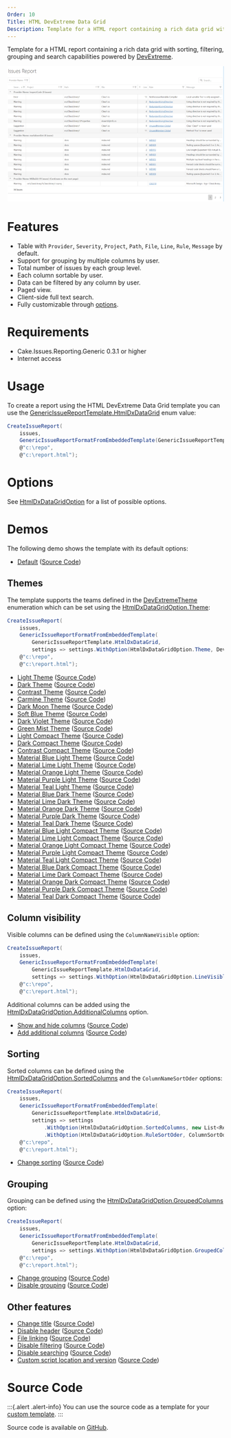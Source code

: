 ```yaml
---
Order: 10
Title: HTML DevExtreme Data Grid
Description: Template for a HTML report containing a rich data grid with sorting, filtering, grouping and search capabilities.
---
```

Template for a HTML report containing a rich data grid with sorting, filtering, grouping and search capabilities powered by [DevExtreme].

![HTML DevExtreme Data Grid](htmldxdatagrid01.png "HTML DevExtreme Data Grid")

# Features

* Table with `Provider`, `Severity`, `Project`, `Path`, `File`, `Line`, `Rule`, `Message` by default.
* Support for grouping by multiple columns by user.
* Total number of issues by each group level.
* Each column sortable by user.
* Data can be filtered by any column by user.
* Paged view.
* Client-side full text search.
* Fully customizable through [options](#options).

# Requirements

* Cake.Issues.Reporting.Generic 0.3.1 or higher
* Internet access

# Usage

To create a report using the HTML DevExtreme Data Grid template you can use the [GenericIssueReportTemplate.HtmlDxDataGrid] enum value:

```csharp
CreateIssueReport(
    issues,
    GenericIssueReportFormatFromEmbeddedTemplate(GenericIssueReportTemplate.HtmlDxDataGrid),
    @"c:\repo",
    @"c:\report.html");
```

# Options

See [HtmlDxDataGridOption] for a list of possible options.

# Demos

The following demo shows the template with its default options:

* <a href="htmldxdatagrid-demo-default.html" target="_blank">Default</a>
  (<a href="https://github.com/cake-contrib/Cake.Issues.Reporting.Generic/blob/develop/demos/build/create-reports/create-reports-htmldxdatagrid-default.cake" target="_blank">Source Code</a>)

## Themes

The template supports the teams defined in the [DevExtremeTheme] enumeration which can be set using the [HtmlDxDataGridOption.Theme]:

```csharp
CreateIssueReport(
    issues,
    GenericIssueReportFormatFromEmbeddedTemplate(
        GenericIssueReportTemplate.HtmlDxDataGrid,
        settings => settings.WithOption(HtmlDxDataGridOption.Theme, DevExtremeTheme.MaterialBlueLight)),
    @"c:\repo",
    @"c:\report.html");
```

* <a href="htmldxdatagrid-demo-theme-light.html" target="_blank">Light Theme</a>
  (<a href="https://github.com/cake-contrib/Cake.Issues.Reporting.Generic/blob/develop/demos/build/create-reports/create-reports-htmldxdatagrid-theme-light.cake" target="_blank">Source Code</a>)
* <a href="htmldxdatagrid-demo-theme-dark.html" target="_blank">Dark Theme</a>
  (<a href="https://github.com/cake-contrib/Cake.Issues.Reporting.Generic/blob/develop/demos/build/create-reports/create-reports-htmldxdatagrid-theme-dark.cake" target="_blank">Source Code</a>)
* <a href="htmldxdatagrid-demo-theme-contrast.html" target="_blank">Contrast Theme</a>
  (<a href="https://github.com/cake-contrib/Cake.Issues.Reporting.Generic/blob/develop/demos/build/create-reports/create-reports-htmldxdatagrid-theme-contrast.cake" target="_blank">Source Code</a>)
* <a href="htmldxdatagrid-demo-theme-carmine.html" target="_blank">Carmine Theme</a>
  (<a href="https://github.com/cake-contrib/Cake.Issues.Reporting.Generic/blob/develop/demos/build/create-reports/create-reports-htmldxdatagrid-theme-carmine.cake" target="_blank">Source Code</a>)
* <a href="htmldxdatagrid-demo-theme-darkmoon.html" target="_blank">Dark Moon Theme</a>
  (<a href="https://github.com/cake-contrib/Cake.Issues.Reporting.Generic/blob/develop/demos/build/create-reports/create-reports-htmldxdatagrid-theme-darkmoon.cake" target="_blank">Source Code</a>)
* <a href="htmldxdatagrid-demo-theme-softblue.html" target="_blank">Soft Blue Theme</a>
  (<a href="https://github.com/cake-contrib/Cake.Issues.Reporting.Generic/blob/develop/demos/build/create-reports/create-reports-htmldxdatagrid-theme-softblue.cake" target="_blank">Source Code</a>)
* <a href="htmldxdatagrid-demo-theme-darkviolet.html" target="_blank">Dark Violet Theme</a>
  (<a href="https://github.com/cake-contrib/Cake.Issues.Reporting.Generic/blob/develop/demos/build/create-reports/create-reports-htmldxdatagrid-theme-darkviolet.cake" target="_blank">Source Code</a>)
* <a href="htmldxdatagrid-demo-theme-greenmist.html" target="_blank">Green Mist Theme</a>
  (<a href="https://github.com/cake-contrib/Cake.Issues.Reporting.Generic/blob/develop/demos/build/create-reports/create-reports-htmldxdatagrid-theme-greenmist.cake" target="_blank">Source Code</a>)
* <a href="htmldxdatagrid-demo-theme-lightcompact.html" target="_blank">Light Compact Theme</a>
  (<a href="https://github.com/cake-contrib/Cake.Issues.Reporting.Generic/blob/develop/demos/build/create-reports/create-reports-htmldxdatagrid-theme-lightcompact.cake" target="_blank">Source Code</a>)
* <a href="htmldxdatagrid-demo-theme-darkcompact.html" target="_blank">Dark Compact Theme</a>
  (<a href="https://github.com/cake-contrib/Cake.Issues.Reporting.Generic/blob/develop/demos/build/create-reports/create-reports-htmldxdatagrid-theme-darkcompact.cake" target="_blank">Source Code</a>)
* <a href="htmldxdatagrid-demo-theme-contrastcompact.html" target="_blank">Contrast Compact Theme</a>
  (<a href="https://github.com/cake-contrib/Cake.Issues.Reporting.Generic/blob/develop/demos/build/create-reports/create-reports-htmldxdatagrid-theme-contrastcompact.cake" target="_blank">Source Code</a>)
* <a href="htmldxdatagrid-demo-theme-materialbluelight.html" target="_blank">Material Blue Light Theme</a>
  (<a href="https://github.com/cake-contrib/Cake.Issues.Reporting.Generic/blob/develop/demos/build/create-reports/create-reports-htmldxdatagrid-theme-materialbluelight.cake" target="_blank">Source Code</a>)
* <a href="htmldxdatagrid-demo-theme-materiallimelight.html" target="_blank">Material Lime Light Theme</a>
  (<a href="https://github.com/cake-contrib/Cake.Issues.Reporting.Generic/blob/develop/demos/build/create-reports/create-reports-htmldxdatagrid-theme-materiallimelight.cake" target="_blank">Source Code</a>)
* <a href="htmldxdatagrid-demo-theme-materialorangelight.html" target="_blank">Material Orange Light Theme</a>
  (<a href="https://github.com/cake-contrib/Cake.Issues.Reporting.Generic/blob/develop/demos/build/create-reports/create-reports-htmldxdatagrid-theme-materialorangelight.cake" target="_blank">Source Code</a>)
* <a href="htmldxdatagrid-demo-theme-materialpurplelight.html" target="_blank">Material Purple Light Theme</a>
  (<a href="https://github.com/cake-contrib/Cake.Issues.Reporting.Generic/blob/develop/demos/build/create-reports/create-reports-htmldxdatagrid-theme-materialpurplelight.cake" target="_blank">Source Code</a>)
* <a href="htmldxdatagrid-demo-theme-materialteallight.html" target="_blank">Material Teal Light Theme</a>
  (<a href="https://github.com/cake-contrib/Cake.Issues.Reporting.Generic/blob/develop/demos/build/create-reports/create-reports-htmldxdatagrid-theme-materialteallight.cake" target="_blank">Source Code</a>)
* <a href="htmldxdatagrid-demo-theme-materialbluedark.html" target="_blank">Material Blue Dark Theme</a>
  (<a href="https://github.com/cake-contrib/Cake.Issues.Reporting.Generic/blob/develop/demos/build/create-reports/create-reports-htmldxdatagrid-theme-materialbluedark.cake" target="_blank">Source Code</a>)
* <a href="htmldxdatagrid-demo-theme-materiallimedark.html" target="_blank">Material Lime Dark Theme</a>
  (<a href="https://github.com/cake-contrib/Cake.Issues.Reporting.Generic/blob/develop/demos/build/create-reports/create-reports-htmldxdatagrid-theme-materiallimedark.cake" target="_blank">Source Code</a>)
* <a href="htmldxdatagrid-demo-theme-materialorangedark.html" target="_blank">Material Orange Dark Theme</a>
  (<a href="https://github.com/cake-contrib/Cake.Issues.Reporting.Generic/blob/develop/demos/build/create-reports/create-reports-htmldxdatagrid-theme-materialorangedark.cake" target="_blank">Source Code</a>)
* <a href="htmldxdatagrid-demo-theme-materialpurpledark.html" target="_blank">Material Purple Dark Theme</a>
  (<a href="https://github.com/cake-contrib/Cake.Issues.Reporting.Generic/blob/develop/demos/build/create-reports/create-reports-htmldxdatagrid-theme-materialpurpledark.cake" target="_blank">Source Code</a>)
* <a href="htmldxdatagrid-demo-theme-materialtealdark.html" target="_blank">Material Teal Dark Theme</a>
  (<a href="https://github.com/cake-contrib/Cake.Issues.Reporting.Generic/blob/develop/demos/build/create-reports/create-reports-htmldxdatagrid-theme-materialtealdark.cake" target="_blank">Source Code</a>)
* <a href="htmldxdatagrid-demo-theme-materialbluelightcompact.html" target="_blank">Material Blue Light Compact Theme</a>
  (<a href="https://github.com/cake-contrib/Cake.Issues.Reporting.Generic/blob/develop/demos/build/create-reports/create-reports-htmldxdatagrid-theme-materialbluelightcompact.cake" target="_blank">Source Code</a>)
* <a href="htmldxdatagrid-demo-theme-materiallimelightcompact.html" target="_blank">Material Lime Light Compact Theme</a>
  (<a href="https://github.com/cake-contrib/Cake.Issues.Reporting.Generic/blob/develop/demos/build/create-reports/create-reports-htmldxdatagrid-theme-materiallimelightcompact.cake" target="_blank">Source Code</a>)
* <a href="htmldxdatagrid-demo-theme-materialorangelightcompact.html" target="_blank">Material Orange Light Compact Theme</a>
  (<a href="https://github.com/cake-contrib/Cake.Issues.Reporting.Generic/blob/develop/demos/build/create-reports/create-reports-htmldxdatagrid-theme-materialorangelightcompact.cake" target="_blank">Source Code</a>)
* <a href="htmldxdatagrid-demo-theme-materialpurplelightcompact.html" target="_blank">Material Purple Light Compact Theme</a>
  (<a href="https://github.com/cake-contrib/Cake.Issues.Reporting.Generic/blob/develop/demos/build/create-reports/create-reports-htmldxdatagrid-theme-materialpurplelightcompact.cake" target="_blank">Source Code</a>)
* <a href="htmldxdatagrid-demo-theme-materialteallightcompact.html" target="_blank">Material Teal Light Compact Theme</a>
  (<a href="https://github.com/cake-contrib/Cake.Issues.Reporting.Generic/blob/develop/demos/build/create-reports/create-reports-htmldxdatagrid-theme-materialteallightcompact.cake" target="_blank">Source Code</a>)
* <a href="htmldxdatagrid-demo-theme-materialbluedarkcompact.html" target="_blank">Material Blue Dark Compact Theme</a>
  (<a href="https://github.com/cake-contrib/Cake.Issues.Reporting.Generic/blob/develop/demos/build/create-reports/create-reports-htmldxdatagrid-theme-materialbluedarkcompact.cake" target="_blank">Source Code</a>)
* <a href="htmldxdatagrid-demo-theme-materiallimedarkcompact.html" target="_blank">Material Lime Dark Compact Theme</a>
  (<a href="https://github.com/cake-contrib/Cake.Issues.Reporting.Generic/blob/develop/demos/build/create-reports/create-reports-htmldxdatagrid-theme-materiallimedarkcompact.cake" target="_blank">Source Code</a>)
* <a href="htmldxdatagrid-demo-theme-materialorangedarkcompact.html" target="_blank">Material Orange Dark Compact Theme</a>
  (<a href="https://github.com/cake-contrib/Cake.Issues.Reporting.Generic/blob/develop/demos/build/create-reports/create-reports-htmldxdatagrid-theme-materialorangedarkcompact.cake" target="_blank">Source Code</a>)
* <a href="htmldxdatagrid-demo-theme-materialpurpledarkcompact.html" target="_blank">Material Purple Dark Compact Theme</a>
  (<a href="https://github.com/cake-contrib/Cake.Issues.Reporting.Generic/blob/develop/demos/build/create-reports/create-reports-htmldxdatagrid-theme-materialpurpledarkcompact.cake" target="_blank">Source Code</a>)
* <a href="htmldxdatagrid-demo-theme-materialtealdarkcompact.html" target="_blank">Material Teal Dark Compact Theme</a>
  (<a href="https://github.com/cake-contrib/Cake.Issues.Reporting.Generic/blob/develop/demos/build/create-reports/create-reports-htmldxdatagrid-theme-materialtealdarkcompact.cake" target="_blank">Source Code</a>)

## Column visibility

Visible columns can be defined using the `ColumnNameVisible` option:

```csharp
CreateIssueReport(
    issues,
    GenericIssueReportFormatFromEmbeddedTemplate(
        GenericIssueReportTemplate.HtmlDxDataGrid,
        settings => settings.WithOption(HtmlDxDataGridOption.LineVisible, false)),
    @"c:\repo",
    @"c:\report.html");
```

Additional columns can be added using the [HtmlDxDataGridOption.AdditionalColumns] option.

* <a href="htmldxdatagrid-demo-columnhiding.html" target="_blank">Show and hide columns</a>
  (<a href="https://github.com/cake-contrib/Cake.Issues.Reporting.Generic/blob/develop/demos/build/create-reports/create-reports-htmldxdatagrid-hide-columns.cake" target="_blank">Source Code</a>)
* <a href="htmldxdatagrid-demo-additionalcolumns.html" target="_blank">Add additional columns</a>
  (<a href="https://github.com/cake-contrib/Cake.Issues.Reporting.Generic/blob/develop/demos/build/create-reports/create-reports-htmldxdatagrid-additional-columns.cake" target="_blank">Source Code</a>)

## Sorting

Sorted columns can be defined using the [HtmlDxDataGridOption.SortedColumns] and the
`ColumnNameSortOder` options:

```csharp
CreateIssueReport(
    issues,
    GenericIssueReportFormatFromEmbeddedTemplate(
        GenericIssueReportTemplate.HtmlDxDataGrid,
        settings => settings
            .WithOption(HtmlDxDataGridOption.SortedColumns, new List<ReportColumn> { ReportColumn.Rule })
            .WithOption(HtmlDxDataGridOption.RuleSortOder, ColumnSortOderDescending )),
    @"c:\repo",
    @"c:\report.html");
```

* <a href="htmldxdatagrid-demo-sorting.html" target="_blank">Change sorting</a>
  (<a href="https://github.com/cake-contrib/Cake.Issues.Reporting.Generic/blob/develop/demos/build/create-reports/create-reports-htmldxdatagrid-sorting.cake" target="_blank">Source Code</a>)

## Grouping

Grouping can be defined using the [HtmlDxDataGridOption.GroupedColumns] option:

```csharp
CreateIssueReport(
    issues,
    GenericIssueReportFormatFromEmbeddedTemplate(
        GenericIssueReportTemplate.HtmlDxDataGrid,
        settings => settings.WithOption(HtmlDxDataGridOption.GroupedColumns, new List<ReportColumn> { ReportColumn.Rule })),
    @"c:\repo",
    @"c:\report.html");
```

* <a href="htmldxdatagrid-demo-grouping.html" target="_blank">Change grouping</a>
  (<a href="https://github.com/cake-contrib/Cake.Issues.Reporting.Generic/blob/develop/demos/build/create-reports/create-reports-htmldxdatagrid-grouping.cake" target="_blank">Source Code</a>)
* <a href="htmldxdatagrid-demo-disablegrouping.html" target="_blank">Disable grouping</a>
  (<a href="https://github.com/cake-contrib/Cake.Issues.Reporting.Generic/blob/develop/demos/build/create-reports/create-reports-htmldxdatagrid-disable-grouping.cake" target="_blank">Source Code</a>)

## Other features

* <a href="htmldxdatagrid-demo-changetitle.html" target="_blank">Change title</a>
  (<a href="https://github.com/cake-contrib/Cake.Issues.Reporting.Generic/blob/develop/demos/build/create-reports/create-reports-htmldxdatagrid-change-title.cake" target="_blank">Source Code</a>)
* <a href="htmldxdatagrid-demo-disableheader.html" target="_blank">Disable header</a>
  (<a href="https://github.com/cake-contrib/Cake.Issues.Reporting.Generic/blob/develop/demos/build/create-reports/create-reports-htmldxdatagrid-disable-header.cake" target="_blank">Source Code</a>)
* <a href="htmldxdatagrid-demo-filelinking.html" target="_blank">File linking</a>
  (<a href="https://github.com/cake-contrib/Cake.Issues.Reporting.Generic/blob/develop/demos/build/create-reports/create-reports-htmldxdatagrid-file-linking.cake" target="_blank">Source Code</a>)
* <a href="htmldxdatagrid-demo-disablefiltering.html" target="_blank">Disable filtering</a>
  (<a href="https://github.com/cake-contrib/Cake.Issues.Reporting.Generic/blob/develop/demos/build/create-reports/create-reports-htmldxdatagrid-disable-filtering.cake" target="_blank">Source Code</a>)
* <a href="htmldxdatagrid-demo-disablesearching.html" target="_blank">Disable searching</a>
  (<a href="https://github.com/cake-contrib/Cake.Issues.Reporting.Generic/blob/develop/demos/build/create-reports/create-reports-htmldxdatagrid-disable-searching.cake" target="_blank">Source Code</a>)
* <a href="htmldxdatagrid-demo-customscriptlocation.html" target="_blank">Custom script location and version</a>
  (<a href="https://github.com/cake-contrib/Cake.Issues.Reporting.Generic/blob/develop/demos/build/create-reports/create-reports-htmldxdatagrid-custom-script-location.cake" target="_blank">Source Code</a>)

# Source Code

:::{.alert .alert-info}
You can use the source code as a template for your [custom template].
:::

Source code is available on [GitHub].

[DevExtreme]: https://js.devexpress.com
[GenericIssueReportTemplate.HtmlDxDataGrid]: ../../../../../api/Cake.Issues.Reporting.Generic/GenericIssueReportTemplate/0E9E9D94
[HtmlDxDataGridOption]: ../../../../../api/Cake.Issues.Reporting.Generic/HtmlDxDataGridOption/
[DevExtremeTheme]: ../../../../../api/Cake.Issues.Reporting.Generic/DevExtremeTheme/
[HtmlDxDataGridOption.Theme]: ../../../../../api/Cake.Issues.Reporting.Generic/HtmlDxDataGridOption/EA83DCAB
[HtmlDxDataGridOption.AdditionalColumns]: ../../../../../api/Cake.Issues.Reporting.Generic/HtmlDxDataGridOption/F9860912
[HtmlDxDataGridOption.SortedColumns]: ../../../../../api/Cake.Issues.Reporting.Generic/HtmlDxDataGridOption/D578E453
[HtmlDxDataGridOption.GroupedColumns]: ../../../../../api/Cake.Issues.Reporting.Generic/HtmlDxDataGridOption/0907599C
[custom template]: ../examples/custom-template
[GitHub]: https://github.com/cake-contrib/Cake.Issues.Reporting.Generic/blob/develop/src/Cake.Issues.Reporting.Generic/Templates/DxDataGrid.cshtml
